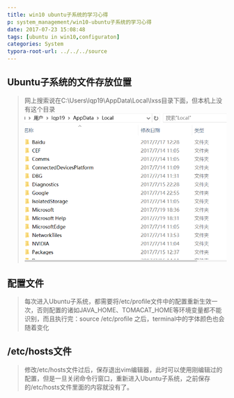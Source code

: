 ```yaml
---
title: win10 ubuntu子系统的学习心得
p: system_management/win10-ubuntu子系统的学习心得 
date: 2017-07-23 15:08:48
tags: [ubuntu in win10,configuraton]
categories: System
typora-root-url: ../../../source
---
```


## Ubuntu子系统的文件存放位置

> 网上搜索说在C:\Users\lqp19\AppData\Local\lxss目录下面，但本机上没有这个目录
> ![image](/img/p1.PNG)
>
> <!--more-->

## 配置文件

> 每次进入Ubuntu子系统，都需要将/etc/profile文件中的配置重新生效一次，否则配置的诸如JAVA_HOME、TOMACAT_HOME等环境变量都不能识别，而且执行完：source /etc/profile 之后，terminal中的字体颜色也会随着变化 
> 

## /etc/hosts文件
> 修改/etc/hosts文件过后，保存退出vim编辑器，此时可以使用刚编辑过的配置，但是一旦关闭命令行窗口，重新进入Ubuntu子系统，之前保存的/etc/hosts文件里面的内容就没有了。